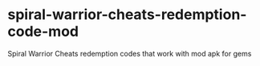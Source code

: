 # spiral-warrior-cheats-redemption-code-mod
Spiral Warrior Cheats redemption codes that work with mod apk for gems
